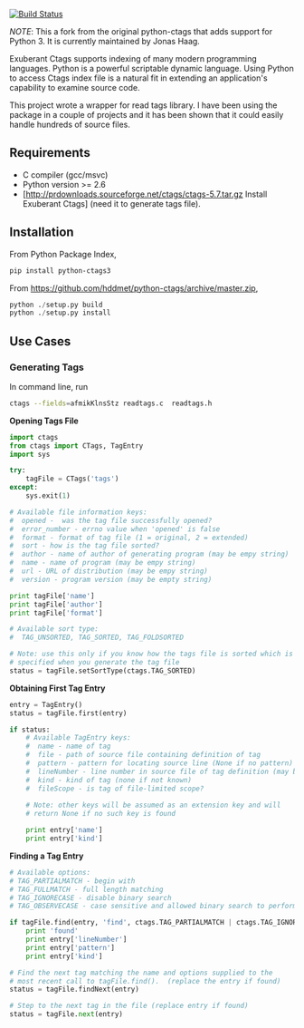 [![Build Status](https://travis-ci.org/jonashaag/python-ctags3.svg?branch=py3)](https://travis-ci.org/jonashaag/python-ctags3)

*NOTE*: This a fork from the original python-ctags that adds support for Python 3. It is currently maintained by Jonas Haag.

Exuberant Ctags supports indexing of many modern programming languages.  Python is a powerful scriptable dynamic language.  Using Python to access Ctags index file is a natural fit in extending an application's capability to examine source code.

This project wrote a wrapper for read tags library.  I have been using the package in a couple of projects and it has been shown that it could easily handle hundreds of  source files.

## Requirements
 * C compiler (gcc/msvc)
 * Python version >= 2.6
 * [http://prdownloads.sourceforge.net/ctags/ctags-5.7.tar.gz Install Exuberant Ctags] (need it to generate tags file).

## Installation

From Python Package Index,
```bash
pip install python-ctags3
```

From https://github.com/hddmet/python-ctags/archive/master.zip,
```python
python ./setup.py build
python ./setup.py install
```

## Use Cases
### Generating Tags

In command line, run
```bash
ctags --fields=afmikKlnsStz readtags.c  readtags.h
```

**Opening Tags File**
```python
import ctags
from ctags import CTags, TagEntry
import sys

try:
    tagFile = CTags('tags')
except:
    sys.exit(1)

# Available file information keys:
#  opened -  was the tag file successfully opened?
#  error_number - errno value when 'opened' is false
#  format - format of tag file (1 = original, 2 = extended)
#  sort - how is the tag file sorted? 
#  author - name of author of generating program (may be empy string)
#  name - name of program (may be empy string)
#  url - URL of distribution (may be empy string)
#  version - program version (may be empty string)

print tagFile['name']
print tagFile['author']
print tagFile['format']

# Available sort type:
#  TAG_UNSORTED, TAG_SORTED, TAG_FOLDSORTED

# Note: use this only if you know how the tags file is sorted which is 
# specified when you generate the tag file
status = tagFile.setSortType(ctags.TAG_SORTED)
```

**Obtaining First Tag Entry**
```python
entry = TagEntry()
status = tagFile.first(entry)

if status:
    # Available TagEntry keys:
    #  name - name of tag
    #  file - path of source file containing definition of tag
    #  pattern - pattern for locating source line (None if no pattern)
    #  lineNumber - line number in source file of tag definition (may be zero if not known)
    #  kind - kind of tag (none if not known)
    #  fileScope - is tag of file-limited scope?
    
    # Note: other keys will be assumed as an extension key and will 
    # return None if no such key is found 

    print entry['name']
    print entry['kind']
```

**Finding a Tag Entry**
```python   
# Available options: 
# TAG_PARTIALMATCH - begin with
# TAG_FULLMATCH - full length matching
# TAG_IGNORECASE - disable binary search
# TAG_OBSERVECASE - case sensitive and allowed binary search to perform

if tagFile.find(entry, 'find', ctags.TAG_PARTIALMATCH | ctags.TAG_IGNORECASE):
    print 'found'
    print entry['lineNumber']
    print entry['pattern']
    print entry['kind']

# Find the next tag matching the name and options supplied to the 
# most recent call to tagFile.find().  (replace the entry if found)
status = tagFile.findNext(entry)

# Step to the next tag in the file (replace entry if found)
status = tagFile.next(entry)
```

